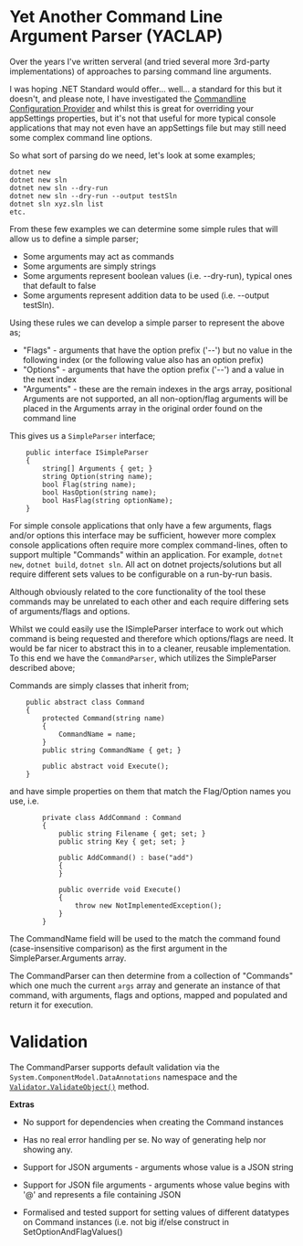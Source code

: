 # Yet Another Command Line Argument Parser (YACLAP)
Over the years I've written serveral (and tried several more 3rd-party implementations) of approaches to parsing command line arguments.

I was hoping .NET Standard would offer... well... a standard for this but it doesn't, and please note, I have investigated the [Commandline Configuration Provider](https://docs.microsoft.com/en-us/aspnet/core/fundamentals/configuration/?view=aspnetcore-2.2#command-line-configuration-provider) and whilst this is great for overriding your appSettings properties, but it's not that useful for more typical console applications that may not even have an appSettings file but may still need some complex command line options.

So what sort of parsing do we need, let's look at some examples;

```
dotnet new
dotnet new sln
dotnet new sln --dry-run
dotnet new sln --dry-run --output testSln
dotnet sln xyz.sln list
etc.
```

From these few examples we can determine some simple rules that will allow us to define a simple parser;
* Some arguments may act as commands
* Some arguments are simply strings
* Some arguments represent boolean values (i.e. --dry-run), typical ones that default to false
* Some arguments represent addition data to be used (i.e. --output testSln). 

Using these rules we can develop a simple parser to represent the above as;
* "Flags" - arguments that have the option prefix ('--') but no value in the following index (or the following value also has an option prefix)
* "Options" - arguments that have the option prefix ('--') and a value in the next index
* "Arguments" - these are the remain indexes in the args array, positional Arguments are not supported, an all non-option/flag arguments will be placed in the Arguments array in the original order found on the command line

This gives us a `SimpleParser` interface;

```
    public interface ISimpleParser
    {
        string[] Arguments { get; }
        string Option(string name);
        bool Flag(string name);
        bool HasOption(string name);
        bool HasFlag(string optionName);
    }
```

For simple console applications that only have a few arguments, flags and/or options this interface may be sufficient, however more complex console applications often require more complex command-lines, often to support multiple "Commands" within an application. For example, `dotnet new`, `dotnet build`, `dotnet sln`. All act on dotnet projects/solutions but all require different sets values to be configurable on a run-by-run basis.

Although obviously related to the core functionality of the tool these commands may be unrelated to each other and each require differing sets of arguments/flags and options.

Whilst we could easily use the ISimpleParser interface to work out which command is being requested and therefore which options/flags are need. It would be far nicer to abstract this in to a cleaner, reusable implementation. To this end we have the `CommandParser`, which utilizes the SimpleParser described above;

Commands are simply classes that inherit from; 
```
    public abstract class Command
    {
        protected Command(string name)
        {
            CommandName = name;
        }
        public string CommandName { get; }

        public abstract void Execute();
    }
```

and have simple properties on them that match the Flag/Option names you use, i.e.
```
        private class AddCommand : Command
        {
            public string Filename { get; set; }
            public string Key { get; set; }

            public AddCommand() : base("add")
            {
            }

            public override void Execute()
            {
                throw new NotImplementedException();
            }
        }
```

The CommandName field will be used to the match the command found (case-insensitive comparison) as the first argument in the SimpleParser.Arguments array.

The CommandParser can then determine from a collection of "Commands" which one much the current `args` array and generate an instance of that command, with arguments, flags and options, mapped and populated and return it for execution.

# Validation
The CommandParser supports default validation via the `System.ComponentModel.DataAnnotations` namespace and the [`Validator.ValidateObject()`](https://docs.microsoft.com/en-us/dotnet/api/system.componentmodel.dataannotations.validator?view=netcore-2.2) method.



**Extras**
* No support for dependencies when creating the Command instances

* Has no real error handling per se. No way of generating help nor showing any.
* Support for JSON arguments - arguments whose value is a JSON string
* Support for JSON file arguments - arguments whose value begins with '@' and represents a file containing JSON
* Formalised and tested support for setting values of different datatypes on Command instances (i.e. not big if/else construct in SetOptionAndFlagValues()


